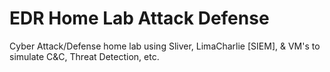 # EDR Home Lab Attack Defense
Cyber Attack/Defense home lab using Sliver, LimaCharlie [SIEM], &amp; VM's to simulate C&amp;C, Threat Detection, etc.
